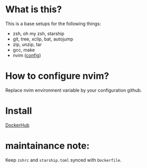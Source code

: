 # What is this?
This is a base setups for the following things:
- zsh, oh my zsh, starship 
- git, tree, xclip, bat, autojump
- zip, unzip, tar
- gcc, make
- nvim ([config](https://github.com/DerBrunoIR/nvim))

# How to configure nvim?
Replace nvim environment variable by your configuration github.

# Install
[DockerHub](https://hub.docker.com/layers/brunoir/oh_my_nvim/Ubuntu22.04/images/sha256-526c5db4878f00c4fb6eea70e5e6db147c2915ed5edbd9c842057ea64698844f?context=repo)
# maintainance note:
Keep `zshrc` and `starship.toml` synced with `Dockerfile`.
